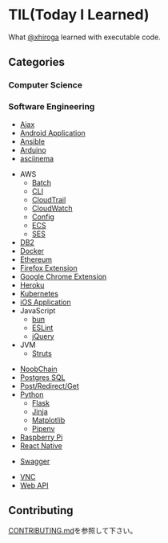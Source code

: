 # TIL(Today I Learned)

What [@xhiroga](https://twitter.com/xhiroga) learned with executable code.

## Categories

### Computer Science

### Software Engineering

- [Ajax](./software-engineering/ajax/README.md)
- [Android Application](./software-engineering/andorid/README.md)
- [Ansible](./software-engineering/ansible/README.md)
- [Arduino](./software-engineering/arduino/README.md)
- [asciinema](./software-engineering/asciinema/README.md)
<!-- - [Auth0](./software-engineering/auth0/) -->
- AWS
    - [Batch](./software-engineering/aws/batch/README.md)
    - [CLI](./software-engineering/aws/cli/README.md)
    - [CloudTrail](./software-engineering/aws/cloudtrail/README.md)
    - [CloudWatch](./software-engineering/aws/cloudwatch/README.md)
    - [Config](./software-engineering/aws/config/README.md)
    - [ECS](./software-engineering/aws/ecs/README.md)
    - [SES](./software-engineering/aws/ses/README.md)
- [DB2](./software-engineering/db2/README.md)
- [Docker](./software-engineering/docker/README.md)
- [Ethereum](./software-engineering/ethereum/README.md)
- [Firefox Extension](./software-engineering/firefox-extension/README.md)
- [Google Chrome Extension](./software-engineering/google-chrome-extension/README.md)
- [Heroku](./software-engineering/heroku/README.md)
- [Kubernetes](./software-engineering/k8s/README.md)
- [iOS Application](./software-engineering/ios/README.md)
- JavaScript
    - [bun](./software-engineering/javascript/bun/README.md)
    - [ESLint](./software-engineering/javascript/eslint/README.md)
    - [jQuery](./software-engineering/javascript/jQuery/README.md)
- JVM
    - [Struts](./software-engineering/jvm/struts/README.md)
<!-- - [LINE Bot](./software-engineering/line-bot/) -->
<!-- - [macOS Application](./software-engineering/macos/) -->
- [NoobChain](./software-engineering/noobchain/README.md)
- [Postgres SQL](./software-engineering/postgres/README.md)
- [Post/Redirect/Get](./software-engineering/post-redirect-get/README.md)
- [Python](./software-engineering/python/README.md)
    - [Flask](./software-engineering/python/flask/README.md)
    - [Jinja](./software-engineering/python/jinja/README.md)
    - [Matplotlib](./software-engineering/python/matplotlib/RAEDME.md)
    - [Pipenv](./software-engineering/python/pipenv/README.md)
- [Raspberry Pi](./software-engineering/raspberrypi/README.md)
- [React Native](./software-engineering/react-native/README.md)
<!-- - [Spark AR Studio](./software-engineering/spark-ar-studio/) -->
- [Swagger](./software-engineering/swagger/README.md)
<!-- - [VSCode Extension](./software-engineering/vscode-extension/) -->
- [VNC](./software-engineering/vnc/README.md)
- [Web API](./software-engineering/web-api/README.md)

## Contributing

[CONTRIBUTING.md](./CONTRIBUTING.md)を参照して下さい。
